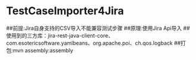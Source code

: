 # TestCaseImporter4Jira
##前提:Jira自身支持的CSV导入不能兼容测试步骤
##原理:使用Jira Api导入
##使用到的三方库：jira-rest-java-client-core、com.esotericsoftware.yamlbeans、org.apache.poi、ch.qos.logback
##打包:mvn assembly:assembly
